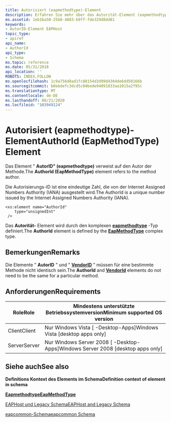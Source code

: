 ```yaml
---
title: Autorisiert (eapmethodtype)-Element
description: Erfahren Sie mehr über das Autorität-Element (eapmethodtype). Das Element "AutorID" (eapmethodtype) verweist auf den Autor der Methode.
ms.assetid: 1eb16a50-25b8-4883-b9ff-fde329d8dd81
keywords:
- AutorID-Element EAPHost
topic_type:
- apiref
api_name:
- AuthorId
api_type:
- Schema
ms.topic: reference
ms.date: 05/31/2018
api_location: ''
ROBOTS: INDEX,FOLLOW
ms.openlocfilehash: 1c9a756d8ad1fc88154d3d99d4304de6dd50166b
ms.sourcegitcommit: b0ebdefc3dcd5c04bede94091833aa1015a2f95c
ms.translationtype: MT
ms.contentlocale: de-DE
ms.lasthandoff: 08/21/2020
ms.locfileid: "103949124"
---
```

# <a name="authorid-eapmethodtype-element"></a><span data-ttu-id="02a90-105">Autorisiert (eapmethodtype)-Element</span><span class="sxs-lookup"><span data-stu-id="02a90-105">AuthorId (EapMethodType) Element</span></span>

<span data-ttu-id="02a90-106">Das Element " **AutorID" (eapmethodtype)** verweist auf den Autor der Methode.</span><span class="sxs-lookup"><span data-stu-id="02a90-106">The **AuthorId (EapMethodType)** element refers to the method author.</span></span>

<span data-ttu-id="02a90-107">Die Autorisierungs-ID ist eine eindeutige Zahl, die von der Internet Assigned Numbers Authority (IANA) ausgestellt wird.</span><span class="sxs-lookup"><span data-stu-id="02a90-107">The AuthorId is a unique number issued by the Internet Assigned Numbers Authority (IANA).</span></span>

``` syntax
<xs:element name="AuthorId"
    type="unsignedInt"
 />
```

<span data-ttu-id="02a90-108">Das **Autorität-** Element wird durch den komplexen [**eapmethodtype**](eapcommonschema-eapmethodtype-complextype.md) -Typ definiert.</span><span class="sxs-lookup"><span data-stu-id="02a90-108">The **AuthorId** element is defined by the [**EapMethodType**](eapcommonschema-eapmethodtype-complextype.md) complex type.</span></span>

## <a name="remarks"></a><span data-ttu-id="02a90-109">Bemerkungen</span><span class="sxs-lookup"><span data-stu-id="02a90-109">Remarks</span></span>

<span data-ttu-id="02a90-110">Die Elemente " **AutorID** " und " [**VendorID**](eapcommonschema-vendorid-eapmethodtype-element.md) " müssen für eine bestimmte Methode nicht identisch sein.</span><span class="sxs-lookup"><span data-stu-id="02a90-110">The **AuthorId** and [**VendorId**](eapcommonschema-vendorid-eapmethodtype-element.md) elements do not need to be the same for a particular method.</span></span>

## <a name="requirements"></a><span data-ttu-id="02a90-111">Anforderungen</span><span class="sxs-lookup"><span data-stu-id="02a90-111">Requirements</span></span>



| <span data-ttu-id="02a90-112">Role</span><span class="sxs-lookup"><span data-stu-id="02a90-112">Role</span></span> | <span data-ttu-id="02a90-113">Mindestens unterstützte Betriebssystemversion</span><span class="sxs-lookup"><span data-stu-id="02a90-113">Minimum supported OS version</span></span> |
|------|------------------------------|
| <span data-ttu-id="02a90-114">Client</span><span class="sxs-lookup"><span data-stu-id="02a90-114">Client</span></span><br/> | <span data-ttu-id="02a90-115">Nur Windows Vista \[ -Desktop-Apps\]</span><span class="sxs-lookup"><span data-stu-id="02a90-115">Windows Vista \[desktop apps only\]</span></span><br/>       |
| <span data-ttu-id="02a90-116">Server</span><span class="sxs-lookup"><span data-stu-id="02a90-116">Server</span></span><br/> | <span data-ttu-id="02a90-117">Nur Windows Server 2008 \[ -Desktop-Apps\]</span><span class="sxs-lookup"><span data-stu-id="02a90-117">Windows Server 2008 \[desktop apps only\]</span></span><br/> |



## <a name="see-also"></a><span data-ttu-id="02a90-118">Siehe auch</span><span class="sxs-lookup"><span data-stu-id="02a90-118">See also</span></span>

<dl> <dt>

<span data-ttu-id="02a90-119">**Definitions Kontext des Elements im Schema**</span><span class="sxs-lookup"><span data-stu-id="02a90-119">**Definition context of element in schema**</span></span>
</dt> <dt>

[<span data-ttu-id="02a90-120">**Eapmethodtype**</span><span class="sxs-lookup"><span data-stu-id="02a90-120">**EapMethodType**</span></span>](eapcommonschema-eapmethodtype-complextype.md)
</dt> <dt>

[<span data-ttu-id="02a90-121">EAPHost und Legacy Schema</span><span class="sxs-lookup"><span data-stu-id="02a90-121">EAPHost and Legacy Schema</span></span>](eaphost-schemas.md)
</dt> <dt>

[<span data-ttu-id="02a90-122">eapcommon-Schema</span><span class="sxs-lookup"><span data-stu-id="02a90-122">eapcommon Schema</span></span>](eapcommonschema-schema.md)
</dt> </dl>

 

 





